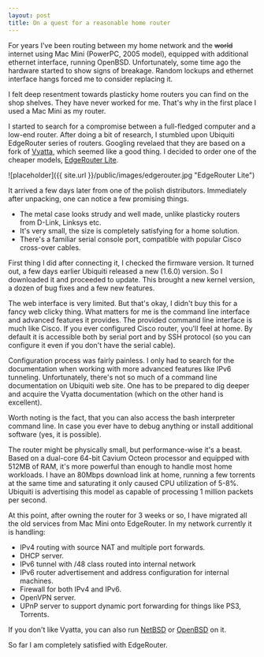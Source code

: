```yaml
---
layout: post
title: On a quest for a reasonable home router 
---
```


For years I've been routing between my home network and the <del>world</del> internet using Mac Mini (PowerPC, 2005 model), equipped with additional ethernet interface, running OpenBSD. Unfortunately, some time ago the hardware started to show signs of breakage. Random lockups and ethernet interface hangs forced me to consider replacing it.

I felt deep resentment towards plasticky home routers you can find on the shop shelves. They have never worked for me. That's why in the first place I used a Mac Mini as my router.

I started to search for a compromise between a full-fledged computer and a low-end router. After doing a bit of research, I stumbled upon Ubiquiti EdgeRouter series of routers. Googling revelaed that they are based on a fork of [Vyatta](http://en.wikipedia.org/wiki/Vyatta), which seemed like a good thing. I decided to order one of the cheaper models, [EdgeRouter Lite](https://www.ubnt.com/edgemax/edgerouter-lite/).

![placeholder]({{ site.url }}/public/images/edgerouter.jpg "EdgeRouter Lite")

It arrived a few days later from one of the polish distributors. Immediately after unpacking, one can notice a few promising things. 

- The metal case looks strudy and well made, unlike plasticky routers from D-Link, Linksys etc. 
- It's very small, the size is completely satisfying for a home solution.
- There's a familiar serial console port, compatible with popular Cisco cross-over cables.

First thing I did after connecting it, I checked the firmware version. It turned out, a few days earlier Ubiquiti released a new (1.6.0) version. So I downloaded it and proceeded to update. This brought a new kernel version, a dozen of bug fixes and a few new features.

The web interface is very limited. But that's okay, I didn't buy this for a fancy web clicky thing. What matters for me is the command line interface and advanced features it provides. The provided command line interface is much like Cisco. If you ever configured Cisco router, you'll feel at home. By default it is accessible both by serial port and by SSH protocol (so you can configure it even if you don't have the serial cable).

Configuration process was fairly painless. I only had to search for the documentation when working with more advanced features like IPv6 tunneling. Unfortunately, there's not so much of a command line documentation on Ubiquiti web site. One has to be prepared to dig deeper and acquire the Vyatta documentation (which on the other hand is excellent).

Worth noting is the fact, that you can also access the bash interpreter command line. In case you ever have to debug anything or install additional software (yes, it is possible).

The router might be physically small, but performance-wise it's a beast. Based on a dual-core 64-bit Cavium Octeon processor and equipped with 512MB of RAM, it's more powerful than enough to handle most home workloads. I have an 80Mbps download link at home, running a few torrents at the same time and saturating it only caused CPU utilization of 5-8%. Ubiquiti is advertising this model as capable of processing 1 million packets per second.

At this point, after owning the router for 3 weeks or so, I have migrated all the old services from Mac Mini onto EdgeRouter. In my network currently it is handling:

- IPv4 routing with source NAT and multiple port forwards.
- DHCP server.
- IPv6 tunnel with /48 class routed into internal network
- IPv6 router advertisement and address configuration for internal machines.
- Firewall for both IPv4 and IPv6.
- OpenVPN server.
- UPnP server to support dynamic port forwarding for things like PS3, Torrents.

If you don't like Vyatta, you can also run [NetBSD](http://blog.netbsd.org/tnf/entry/hands_on_experience_with_edgerouter) or [OpenBSD](http://www.openbsd.org/octeon.html) on it. 

So far I am completely satisfied with EdgeRouter.

